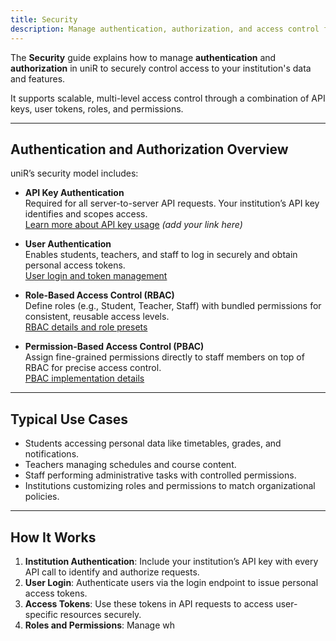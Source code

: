 ```yaml
---
title: Security
description: Manage authentication, authorization, and access control for your institution using the uniR API.
---
```


The **Security** guide explains how to manage **authentication** and **authorization** in uniR to securely control access to your institution's data and features.

It supports scalable, multi-level access control through a combination of API keys, user tokens, roles, and permissions.

---

## Authentication and Authorization Overview

uniR’s security model includes:

- **API Key Authentication**  
  Required for all server-to-server API requests. Your institution’s API key identifies and scopes access.  
  [Learn more about API key usage](#) *(add your link here)*

- **User Authentication**  
  Enables students, teachers, and staff to log in securely and obtain personal access tokens.  
  [User login and token management](#)

- **Role-Based Access Control (RBAC)**  
  Define roles (e.g., Student, Teacher, Staff) with bundled permissions for consistent, reusable access levels.  
  [RBAC details and role presets](#)

- **Permission-Based Access Control (PBAC)**  
  Assign fine-grained permissions directly to staff members on top of RBAC for precise access control.  
  [PBAC implementation details](/reference/permissions/)

---

## Typical Use Cases

- Students accessing personal data like timetables, grades, and notifications.
- Teachers managing schedules and course content.
- Staff performing administrative tasks with controlled permissions.
- Institutions customizing roles and permissions to match organizational policies.

---

## How It Works

1. **Institution Authentication**: Include your institution’s API key with every API call to identify and authorize requests.
2. **User Login**: Authenticate users via the login endpoint to issue personal access tokens.
3. **Access Tokens**: Use these tokens in API requests to access user-specific resources securely.
4. **Roles and Permissions**: Manage wh
